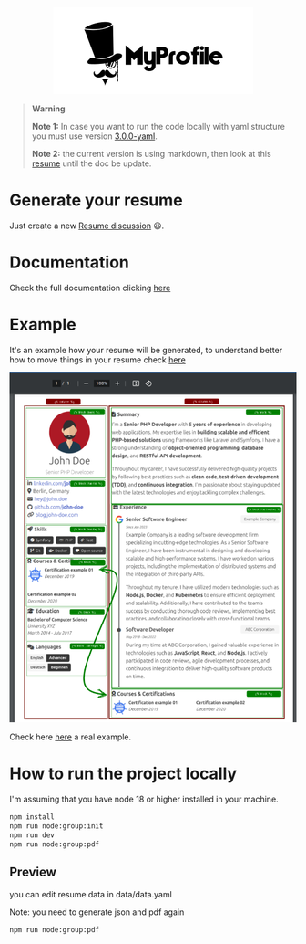<p align="center">
  <img src="./website/static/img/logo_readme.webp">
</p>

> **Warning**
>
> **Note 1:** In case you want to run the code locally with yaml structure you must use version [3.0.0-yaml](https://github.com/shield-wall/myprofile/releases/tag/3.0.0-yaml).
>
> **Note 2:** the current version is using markdown, then look at this [resume](https://github.com/shield-wall/myprofile/discussions/723) until the doc be update.

# Generate your resume

Just create a new [Resume discussion](https://github.com/shield-wall/myprofile/discussions/new?category=resume) :smiley:.

# Documentation

Check the full documentation clicking [here](https://myprofile.pro)

# Example

It's an example how your resume will be generated, to understand better how to move things in your resume check [here](https://myprofile.pro/structure/overview/)

![Image example](website/docs/structure/img/resume-explain.png)

Check here [here](https://bucket.myprofile.pro/users/eerison/resume.html) a real example.

# How to run the project locally
I'm assuming that you have node 18 or higher installed in your machine.
```
npm install
npm run node:group:init
npm run dev
npm run node:group:pdf
```

## Preview​
you can edit resume data in data/data.yaml

Note: you need to generate json and pdf again
```
npm run node:group:pdf
```

